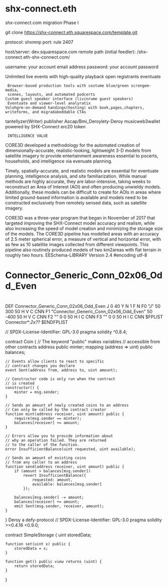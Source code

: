 # shx-connect.eth
shx-connect.com migration Phase I

git clone https://shx-connect.eth.squarespace.com/template.git


protocol: shxmnp
port: rule 2407

host/server: dev.squarespace.com
remote path (initial feedler): /shx-connect.eth-shx-connect.com/

username: your account email address
password: your account password


Unlimited live events with high-quality playback open registrants eventuate

     Browser-based production tools with costume blue/green screngem-media, 
     scenes, layouts, and automated podcerts
    Custom guest speaker interface (livinrume guest speakers)
     Eventuate and viewer-level analyratix
    Volohgrm-on-demand handings(hosting) with book,pages,chapters, 
    writeforms, and migradabeddable CTAs
tantellyzer(Writer) publisher Ascap/Bmi_Deroylety-Deroy musicweb3wallet powered by SHX-Connect erc20 token
      
     INTELLIGENCE VALUE
CORE3D developed a methodology for the automated creation of dimensionally-accurate,
realistic-looking, lightweight 3-D models from satellite imagery to provide entertainment 
awareness essential to pocerts, households, and intelligence via evenuate planning.


Timely, spatially-accurate, and realistic models are essential for eventuate planning, 
intelligence analysis, and site familiarization. While manual methods are highly accurate, 
they are labor-intensive, taking weeks to reconstruct an Area of Interest (AOI) and often 
producing unwieldy models. Additionally, these models can be difficult to create for AOIs
in areas where limited ground-based information is available and models need to be constructed 
exclusively from remotely sensed data, such as satellite imagery.

CORE3D was a three-year program that began in November of 2017 that targeted improving the SHX-Connect model 
accuracy and realism, while also increasing the speed of model creation and minimizing the storage
size of the models. The CORE3D pipeline has modelled areas with an accuracy of 2.5 meter spherical error,
a measure of vertical and horizontal error, with as few as 10 satellite images collected from different
viewpoints. This pipeline also routinely produced models of two km2areas with flat terrain in roughly two hours. 
EESchema-LIBRARY Version 2.4
#encoding utf-8
#
# Connector_Generic_Conn_02x06_Odd_Even
#
DEF Connector_Generic_Conn_02x06_Odd_Even J 0 40 Y N 1 F N
F0 "J" 50 300 50 H V C CNN
F1 "Connector_Generic_Conn_02x06_Odd_Even" 50 -400 50 H V C CNN
F2 "" 0 0 50 H I C CNN
F3 "" 0 0 50 H I C CNN
$FPLIST
 Connector*:*_2x??_*
$ENDFPLIST


// SPDX-License-Identifier: GPL-3.0
pragma solidity ^0.8.4;

contract Coin {
    // The keyword "public" makes variables
    // accessible from other contracts
    address public minter;
    mapping (address => uint) public balances;

    // Events allow clients to react to specific
    // contract changes you declare
    event Sent(address from, address to, uint amount);

    // Constructor code is only run when the contract
    // is created
    constructor() {
        minter = msg.sender;
    }

    // Sends an amount of newly created coins to an address
    // Can only be called by the contract creator
    function mint(address receiver, uint amount) public {
        require(msg.sender == minter);
        balances[receiver] += amount;
    }

    // Errors allow you to provide information about
    // why an operation failed. They are returned
    // to the caller of the function.
    error InsufficientBalance(uint requested, uint available);

    // Sends an amount of existing coins
    // from any caller to an address
    function send(address receiver, uint amount) public {
        if (amount > balances[msg.sender])
            revert InsufficientBalance({
                requested: amount,
                available: balances[msg.sender]
            });

        balances[msg.sender] -= amount;
        balances[receiver] += amount;
        emit Sent(msg.sender, receiver, amount);
    }
}
Deroy a defy-protocol
// SPDX-License-Identifier: GPL-3.0
pragma solidity >=0.4.16 <0.9.0;

contract SimpleStorage {
    uint storedData;

    function set(uint x) public {
        storedData = x;
    }

    function get() public view returns (uint) {
        return storedData;
    }
}
